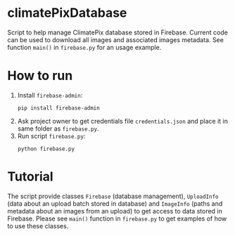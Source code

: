 # climatePixDatabase

Script to help manage ClimatePix database stored in Firebase. Current code can be used to
download all images and associated images metadata. See function `main()` in `firebase.py`
for an usage example.

# How to run

1) Install `firebase-admin`:
   ```
   pip install firebase-admin
   ```
2) Ask project owner to get credentials file `credentials.json`
   and place it in same folder as `firebase.py`.
3) Run script  `firebase.py`:
   ```
   python firebase.py
   ```

# Tutorial

The script provide classes
`Firebase` (database management),
`UploadInfo` (data about an upload batch stored in database)
and `ImageInfo` (paths and metadata about an images from an upload)
to get access to data stored in Firebase. Please see `main()` function
in `firebase.py` to get examples of how to use these classes.
